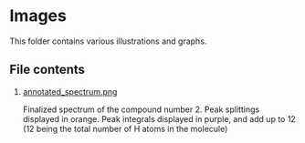 # Images

This folder contains various illustrations and graphs.

## File contents

1. [annotated_spectrum.png](/images/annotated_spectrum.png)

    Finalized spectrum of the compound number 2.
    Peak splittings displayed in orange.
    Peak integrals displayed in purple, and add up to 12 (12 being the total number of H atoms in the molecule)

